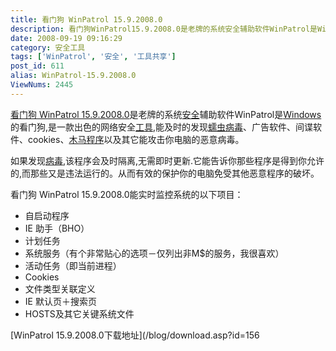 ```yaml
---
title: 看门狗 WinPatrol 15.9.2008.0
description: 看门狗WinPatrol15.9.2008.0是老牌的系统安全辅助软件WinPatrol是Windows的看门狗,是一款出色的网络安全工具,能及时的发现蠕虫病毒、广告软件、间谍软件、cookies、木马程序以及其它能攻击你电脑的恶意病毒。如果发现病毒,该程序会及时隔离,无需即时更新.它能告诉你那些程序是得到你允许的,而那些又是违法运行的。从而有效的保护你的电脑免受其他恶意程序的破坏。
date: 2008-09-19 09:16:29
category: 安全工具
tags: ['WinPatrol', '安全', '工具共享']
post_id: 611
alias: WinPatrol-15.9.2008.0
ViewNums: 2445
---
```


[看门狗 WinPatrol 15.9.2008.0](/blog/winpatrol-15920080)是老牌的系统[安全](http://www.15897.com/category/2)辅助软件WinPatrol是[Windows](/blog/deepin-litexp-windows-xp-sp3-v62)的看门狗,是一款出色的网络安全[工具](/tags/%E5%B7%A5%E5%85%B7%E5%85%B1%E4%BA%AB),能及时的发现[蠕虫病毒](http://www.virus-info.asia/virus/worm/)、广告软件、间谍软件、cookies、[木马程序](http://www.virus-info.asia/virus/trojan/)以及其它能攻击你电脑的恶意病毒。

如果发现[病毒](http://www.virus-info.asia/),该程序会及时隔离,无需即时更新.它能告诉你那些程序是得到你允许的,而那些又是违法运行的。从而有效的保护你的电脑免受其他恶意程序的破坏。

看门狗 WinPatrol 15.9.2008.0能实时监控系统的以下项目：

* 自启动程序
* IE 助手（BHO）
* 计划任务
* 系统服务（有个非常贴心的选项－仅列出非M$的服务，我很喜欢）
* 活动任务（即当前进程）
* Cookies
* 文件类型关联定义
* IE 默认页＋搜索页
* HOSTS及其它关键系统文件

[WinPatrol 15.9.2008.0下载地址](/blog/download.asp?id=156

